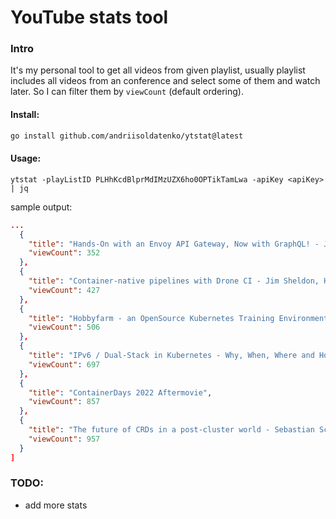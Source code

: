 # YouTube stats tool

### Intro

It's my personal tool to get all videos from given playlist,
usually playlist includes all videos from an conference 
and select some of them and watch later.
So I can filter them by `viewCount` (default ordering).

#### Install:

```bash
go install github.com/andriisoldatenko/ytstat@latest
```

#### Usage:
```
ytstat -playListID PLHhKcdBlprMdIMzUZX6ho0OPTikTamLwa -apiKey <apiKey> | jq
```

sample output:

```json
...
  {
    "title": "Hands-On with an Envoy API Gateway, Now with GraphQL! - Jim Barton, Solo.io",
    "viewCount": 352
  },
  {
    "title": "Container-native pipelines with Drone CI - Jim Sheldon, Harness",
    "viewCount": 427
  },
  {
    "title": "Hobbyfarm - an OpenSource Kubernetes Training Environment - Enrico Bartz, SVA",
    "viewCount": 506
  },
  {
    "title": "IPv6 / Dual-Stack in Kubernetes - Why, When, Where and How? - Rastislav Szabo, Kubermatic",
    "viewCount": 697
  },
  {
    "title": "ContainerDays 2022 Aftermovie",
    "viewCount": 857
  },
  {
    "title": "The future of CRDs in a post-cluster world - Sebastian Scheele & Stefan Schimanski",
    "viewCount": 957
  }
]
```


### TODO:
- add more stats